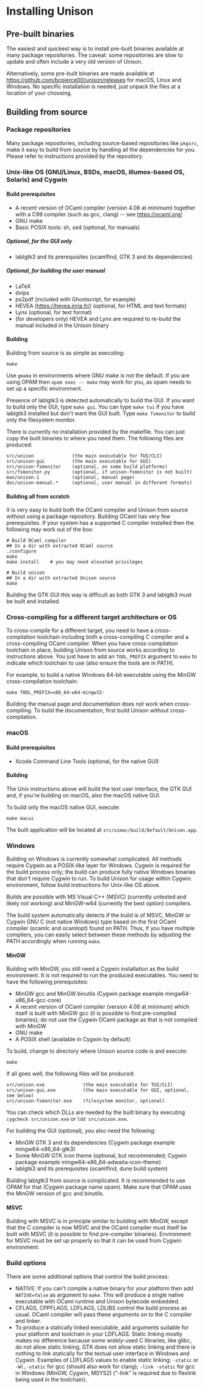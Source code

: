 # Installing Unison

## Pre-built binaries

The easiest and quickest way is to install pre-built binaries available at many
package repositories. The caveat: some repositories are slow to update and
often include a very old version of Unison.

Alternatively, some pre-built binaries are made available at
https://github.com/bcpierce00/unison/releases for macOS, Linux and Windows.
No specific installation is needed, just unpack the files at a location of your
choosing.


## Building from source

### Package repositories

Many package repositories, including source-based repositories like `pkgsrc`,
make it easy to build from source by handling all the dependencies for you.
Please refer to instructions provided by the repository.


### Unix-like OS (GNU/Linux, BSDs, macOS, illumos-based OS, Solaris) and Cygwin

#### Build prerequisites

- A recent version of OCaml compiler (version 4.08 at minimum) together with a
  C99 compiler (such as gcc, clang) -- see https://ocaml.org/
- GNU make
- Basic POSIX tools: sh, sed (optional, for manuals)

##### Optional, for the GUI only

- lablgtk3 and its prerequisites (ocamlfind, GTK 3 and its dependencies)

##### Optional, for building the user manual

- LaTeX
- dvips
- ps2pdf (included with Ghostscript, for example)
- HEVEA (https://hevea.inria.fr/) (optional, for HTML and text formats)
- Lynx (optional, for text format)
- (for developers only) HEVEA and Lynx are required to re-build the manual
  included in the Unison binary

#### Building

Building from source is as simple as executing:
```
make
```

Use `gmake` in environments where GNU make is not the default. If you are
using OPAM then `opam exec -- make` may work for you, as opam needs to set up
a specific environment.

Presence of lablgtk3 is detected automatically to build the GUI. If you want
to build only the GUI, type `make gui`. You can type `make tui` if you have
lablgtk3 installed but don't want the GUI built. Type `make fsmonitor` to build
only the filesystem monitor.

There is currently no installation provided by the makefile. You can just copy
the built binaries to where you need them. The following files are produced:
```
src/unison              (the main executable for TUI/CLI)
src/unison-gui          (the main executable for GUI)
src/unison-fsmonitor    (optional, on some build platforms)
src/fsmonitor.py        (optional, if unison-fsmonitor is not built)
man/unison.1            (optional, manual page)
doc/unison-manual.*     (optional, user manual in different formats)
```

#### Building all from scratch

It is very easy to build both the OCaml compiler and Unison from source without
using a package repository. Building OCaml has very few prerequisites. If your
system has a supported C compiler installed then the following may work out of
the box:

```
# Build OCaml compiler
## In a dir with extracted OCaml source
./configure
make
make install    # you may need elevated privileges

# Build unison
## In a dir with extracted Unison source
make
```

Building the GTK GUI this way is difficult as both GTK 3 and lablgtk3 must be
built and installed.

### Cross-compiling for a different target architecture or OS

To cross-compile for a different target, you need to have a cross-compilation
toolchain including both a cross-compiling C compiler and a cross-compiling
OCaml compiler. When you have cross-compilation toolchain in place, building
Unison from source works according to instructions above. You just have to add
an `TOOL_PREFIX` argument to `make` to indicate which toolchain to use (also
ensure the tools are in PATH).

For example, to build a native Windows 64-bit executable using the MinGW
cross-compilation toolchain:
```
make TOOL_PREFIX=x86_64-w64-mingw32-
```

Building the manual page and documentation does not work when cross-compiling.
To build the documentation, first build Unison without cross-compilation.


### macOS

#### Build prerequisites

- Xcode Command Line Tools (optional, for the native GUI)

#### Building

The Unix instructions above will build the text user interface, the GTK GUI
and, if you're building on macOS, also the macOS native GUI.

To build only the macOS native GUI, execute:
```
make macui
```

The built application will be located at `src/uimac/build/Default/Unison.app`.


### Windows

Building on Windows is currently somewhat complicated. All methods require
Cygwin as a POSIX-like layer for Windows. Cygwin is required for the build
process only; the build can produce fully native Windows binaries that don't
require Cygwin to run. To build Unison for usage within Cygwin environment,
follow build instructions for Unix-like OS above.

Builds are possible with MS Visual C++ (MSVC) (currently untested and likely
not working) and MinGW-w64 (currently the best option) compilers.

The build system automatically detects if the build is of MSVC, MinGW or Cygwin
GNU C (not native Windows) type based on the first OCaml compiler (ocamlc and
ocamlopt) found on PATH. Thus, if you have multiple compilers, you can easily
select between these methods by adjusting the PATH accordingly when running
`make`.

#### MinGW

Building with MinGW, you still need a Cygwin installation as the build
environment. It is not required to run the produced executables. You need to
have the following prerequisites:

- MinGW gcc and MinGW binutils (Cygwin package example mingw64-x86_64-gcc-core)
- A recent version of OCaml compiler (version 4.08 at minimum) which itself is
  built with MinGW gcc (it is possible to find pre-compiled binaries); do not
  use the Cygwin OCaml package as that is not compiled with MinGW
- GNU make
- A POSIX shell (available in Cygwin by default)

To build, change to directory where Unison source code is and execute:
```
make
```

If all goes well, the following files will be produced:
```
src/unison.exe              (the main executable for TUI/CLI)
src/unison-gui.exe          (the main executable for GUI, optional, see below)
src/unison-fsmonitor.exe    (filesystem monitor, optional)
```

You can check which DLLs are needed by the built binary by executing
`cygcheck src/unison.exe` or `ldd src/unison.exe`.

For building the GUI (optional), you also need the following:

- MinGW GTK 3 and its dependencies (Cygwin package example mingw64-x86_64-gtk3)
- Some MinGW GTK icon theme (optional, but recommended; Cygwin package example
  mingw64-x86_64-adwaita-icon-theme)
- lablgtk3 and its prerequisites (ocamlfind, dune build system)

Building lablgtk3 from source is complicated. It is recommended to use OPAM for
that (Cygwin package name opam). Make sure that OPAM uses the MinGW version of
gcc and binutils.

#### MSVC

Building with MSVC is in principle similar to building with MinGW, except that
the C compiler is now MSVC and the OCaml compiler must itself be built with
MSVC (it is possible to find pre-compiler binaries). Environment for MSVC must
be set up properly so that it can be used from Cygwin environment.


### Build options

There are some additional options that control the build process:

- NATIVE: If you can't compile a native binary for your platform then add
  `NATIVE=false` as argument to `make`. This will produce a single native
  executable with OCaml runtime and Unison bytecode embedded.
- CFLAGS, CPPFLAGS, LDFLAGS, LDLIBS control the build process as usual.
  OCaml compiler will pass these arguments on to the C compiler and linker.
- To produce a statically linked executable, add arguments suitable for your
  platform and toolchain in your LDFLAGS. Static linking mostly makes no
  difference because some widely-used C libraries, like glibc, do not allow
  static linking, GTK does not allow static linking and there is nothing to
  link statically for the textual user interface in Windows and Cygwin.
  Examples of LDFLAGS values to enable static linking:
    `-static` or `-Wl,-static` for gcc (should also work for clang);
    `-link -static` for gcc in Windows (MinGW, Cygwin, MSYS2) ("-link" is
    required due to flexlink being used in the toolchain).
